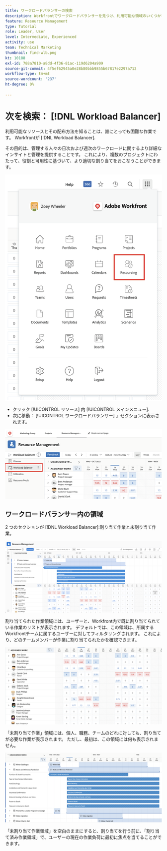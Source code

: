 ```yaml
---
title: ワークロードバランサーの検索
description: Workfrontでワークロードバランサーを見つけ、利用可能な領域のいくつかを理解する方法を説明します。
feature: Resource Management
type: Tutorial
role: Leader, User
level: Intermediate, Experienced
activity: use
team: Technical Marketing
thumbnail: find-wlb.png
kt: 10188
exl-id: 788a7810-a8dd-4f36-81ac-119d6204a909
source-git-commit: 4f5ef62945a0e28b80bbb9855b67817e2297a712
workflow-type: tm+mt
source-wordcount: '237'
ht-degree: 0%

---
```


# 次を検索： [!DNL Workload Balancer]

利用可能なリソースとその配布方法を知ることは、誰にとっても困難な作業です。 Workfrontが [!DNL Workload Balancer].

その目的は、管理する人々の日次および週次のワークロードに関するより詳細なインサイトと管理を提供することです。 これにより、複数のプロジェクトにわたって、役割と可用性に基づいて、より適切な割り当てをおこなうことができます。

![リソースのメインメニューオプション](assets/Find_01.png)

* クリック [!UICONTROL リソース] 内 [!UICONTROL メインメニュー].
* 次に移動： [!UICONTROL ワークロードバランサー] 」セクションに表示されます。

![ワークロードバランサーセクション](assets/Find_02.png)

## ワークロードバランサー内の領域

2 つのセクションが [!DNL Workload Balancer]:割り当て作業と未割り当て作業。

![未割り当て領域](assets/Find_03.png)

割り当てられた作業領域には、ユーザーと、Workfront内で既に割り当てられている作業のリストが表示されます。 デフォルトでは、この領域は、所属するWorkfrontチームに属するユーザーに対してフィルタリングされます。 これにより、どのチームメンバーが作業に割り当てられたかを確認できます。

![割り当て済みエリアユーザ](assets/Find_04.png)

「未割り当て作業」領域には、個人、職務、チームのどれに対しても、割り当てが必要な作業が表示されます。 ただし、最初は、この領域には何も表示されません。

![未割り当て作業領域](assets/Find_05.png)

「未割り当て作業領域」を空白のままにすると、割り当てを行う前に、「割り当て済み作業領域」で、ユーザーの現在の作業負荷に最初に焦点を当てることができます。
